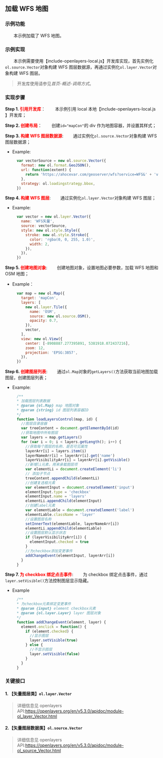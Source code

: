 ## 加载 WFS 地图

### 示例功能

&ensp;&ensp;&ensp;&ensp;本示例加载了 WFS 地图。

### 示例实现

&ensp;&ensp;&ensp;&ensp;本示例需要使用【include-openlayers-local.js】开发库实现，首先实例化`ol.source.Vector`对象构建 WFS 图层数据源，再通过实例化`ol.layer.Vector`对象构建 WFS 图层。

> 开发库使用请参见*首页-概述-调用方式*。

### 实现步骤

**Step 1. <font color=red>引用开发库</font>**：
&ensp;&ensp;&ensp;&ensp;本示例引用 local 本地【include-openlayers-local.js 】开发库；

**Step 2. <font color=red>创建布局</font>**：
&ensp;&ensp;&ensp;&ensp;创建`id="mapCon"`的 div 作为地图容器，并设置其样式；

**Step 3. <font color=red>构建 WFS 图层数据源</font>**:
&ensp;&ensp;&ensp;&ensp;通过实例化`ol.source.Vector`对象构建 WFS 图层数据源；

- Example:

  ```javascript
    var vectorSource = new ol.source.Vector({
      format: new ol.format.GeoJSON(),
      url: function(extent) {
        return 'https://ahocevar.com/geoserver/wfs?service=WFS&' + 'version=1.1.0&request=GetFeature&typename=osm:water_areas&' + 'outputFormat=application/json&srsname=EPSG:3857&' + 'bbox=' + extent.join(',') + ',EPSG:3857'
      },
      strategy: ol.loadingstrategy.bbox,
    })
  ```

**Step 4. <font color=red>构建 WFS 图层</font>**:
&ensp;&ensp;&ensp;&ensp;通过实例化`ol.layer.Vector`对象构建 WFS 图层；

- Example:

  ```javascript
    var vector = new ol.layer.Vector({
      name: 'WFS矢量',
      source: vectorSource,
      style: new ol.style.Style({
        stroke: new ol.style.Stroke({
          color: 'rgba(0, 0, 255, 1.0)',
          width: 2,
        }),
      }),
    })
  ```

**Step 5. <font color=red>创建地图对象</font>**:
&ensp;&ensp;&ensp;&ensp;创建地图对象，设置地图必要参数，加载 WFS 地图和 OSM 地图；

- Example：

  ```javascript
    var map = new ol.Map({
      target: 'mapCon',
      layers: [
        new ol.layer.Tile({
          name: 'OSM',
          source: new ol.source.OSM(),
          opacity: 0.7,
        }),
        vector,
      ],
      view: new ol.View({
        center: [-8908887.277395891, 5381918.072437216],
        zoom: 12,
        projection: 'EPSG:3857',
      }),
    })
  ```

**Step 6. <font color=red>创建图层列表</font>**:
&ensp;&ensp;&ensp;&ensp;通过`ol.Map`对象的`getLayers()`方法获取当前地图加载图层，创建图层列表；

- Example:

  ```javascript
    /**
    * 加载图层列表数据
    * @param {ol.Map} map 地图对象
    * @param {string} id 图层列表容器ID
    */
    function loadLayersControl(map, id) {
      //图层目录容器
      var treeContent = document.getElementById(id)
      //获取地图中所有图层
      var layers = map.getLayers()
      for (var i = 0; i < layers.getLength(); i++) {
        //获取每个图层的名称、是否可见属性
        layerArr[i] = layers.item(i)
        layerNameArr[i] = layerArr[i].get('name')
        layerVisibilityArr[i] = layerArr[i].getVisible()
        //新增li元素，用来承载图层项
        var elementLi = document.createElement('li')
        // 添加子节点
        treeContent.appendChild(elementLi)
        //创建复选框元素
        var elementInput = document.createElement('input')
        elementInput.type = 'checkbox'
        elementInput.name = 'layers'
        elementLi.appendChild(elementInput)
        //创建label元素
        var elementLable = document.createElement('label')
        elementLable.className = 'layer'
        //设置图层名称
        setInnerText(elementLable, layerNameArr[i])
        elementLi.appendChild(elementLable)
        //设置图层默认显示状态
        if (layerVisibilityArr[i]) {
          elementInput.checked = true
        }
        //为checkbox添加变更事件
        addChangeEvent(elementInput, layerArr[i])
      }
    }
  ```

**Step 7. <font color=red>为 checkbox 绑定点击事件</font>**:
&ensp;&ensp;&ensp;&ensp;为 checkbox 绑定点击事件，通过 `layer.setVisible()`方法控制图层显示隐藏。

- Example

  ```javascript
    /**
    * 为checkbox元素绑定变更事件
    * @param {input} element checkbox元素
    * @param {ol.layer.Layer} layer 图层对象
    */
    function addChangeEvent(element, layer) {
      element.onclick = function() {
        if (element.checked) {
          //显示图层
          layer.setVisible(true)
        } else {
          //不显示图层
          layer.setVisible(false)
        }
      }
    }
  ```

### 关键接口

#### 1. 【矢量图层类】`ol.layer.Vector`

> 详细信息见 openlayers API:https://openlayers.org/en/v5.3.0/apidoc/module-ol_layer_Vector.html

#### 2.【矢量图层数据类】`ol.source.Vector`

> 详细信息见 openlayers API:https://openlayers.org/en/v5.3.0/apidoc/module-ol_source_Vector.html
